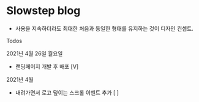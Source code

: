 # Slowstep blog

- 사용을 지속하더라도 최대한 처음과 동일한 형태를 유지하는 것이 디자인 컨셉트.

Todos

2021년 4월 26일 월요일

- 랜딩페이지 개발 후 배포 [V]

2021년 4월

- 내려가면서 로고 덮이는 스크롤 이벤트 추가 [ ]
